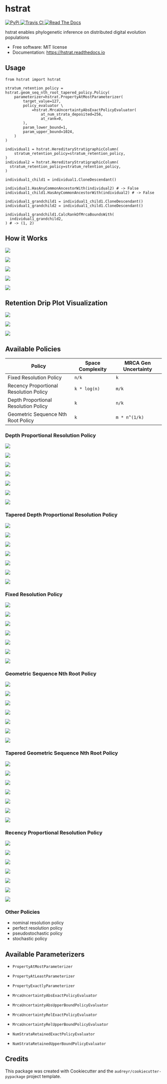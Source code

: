 # hstrat

[
  ![PyPi](https://img.shields.io/pypi/v/hstrat.svg)
](https://pypi.python.org/pypi/hstrat)
[
  ![Travis CI](https://img.shields.io/travis/mmore500/hstrat.svg)
](https://travis-ci.com/mmore500/hstrat)
[
  ![Read The Docs](https://readthedocs.org/projects/hstrat/badge/?version=latest)
](https://hstrat.readthedocs.io/en/latest/?badge=latest)

hstrat enables phylogenetic inference on distributed digital evolution populations

* Free software: MIT license
* Documentation: <https://hstrat.readthedocs.io>

## Usage

```python3
from hstrat import hstrat

stratum_retention_policy = hstrat.geom_seq_nth_root_tapered_policy.Policy(
    parameterizer=hstrat.PropertyAtMostParameterizer(
        target_value=127,
        policy_evaluator \
            =hstrat.MrcaUncertaintyAbsExactPolicyEvaluator(
                at_num_strata_deposited=256,
                at_rank=0,
        ),
        param_lower_bound=1,
        param_upper_bound=1024,
    )
)

individual1 = hstrat.HereditaryStratigraphicColumn(
    stratum_retention_policy=stratum_retention_policy,
)
individual2 = hstrat.HereditaryStratigraphicColumn(
  stratum_retention_policy=stratum_retention_policy,
)

individual1_child1 = individual1.CloneDescendant()

individual1.HasAnyCommonAncestorWith(individual2) # -> False
individual1_child1.HasAnyCommonAncestorWith(individual2) # -> False

individual1_grandchild1 = individual1_child1.CloneDescendant()
individual1_grandchild2 = individual1_child1.CloneDescendant()

individual1_grandchild1.CalcRankOfMrcaBoundsWith(
  individual1_grandchild2,
) # -> (1, 2)
```


## How it Works

![](docs/assets/bitstring_inference.png)

![](docs/assets/stratigraph_inference.png)

![](docs/assets/pruning.png)

![](docs/assets/pruning_intensity.png)

![](docs/assets/pruning_distribution.png)

## Retention Drip Plot Visualization

![](docs/assets/a=stratum_retention_dripplot+extant_history=False+extinct_history=False+extinct_placeholders=True+num_generations=256+policy=tapered-depth-proportional-resolution-stratum-retention-policy-resolution-4+ext=.gif)

![](docs/assets/a=stratum_retention_dripplot+extant_history=True+extinct_history=False+extinct_placeholders=True+num_generations=256+policy=tapered-depth-proportional-resolution-stratum-retention-policy-resolution-4+ext=.gif)

![](docs/assets/a=stratum_retention_dripplot+extant_history=True+extinct_history=True+extinct_placeholders=False+num_generations=256+policy=tapered-depth-proportional-resolution-stratum-retention-policy-resolution-4+ext=.gif)

## Available Policies

| Policy                                 | Space Complexity | MRCA Gen Uncertainty |
|----------------------------------------|------------------|----------------------|
| Fixed Resolution Policy                | `n/k`            | `k`                  |
| Recency Proportional Resolution Policy | `k * log(n)`     | `m/k`                |
| Depth Proportional Resolution Policy   | `k`              | `n/k`                |
| Geometric Sequence Nth Root Policy     | `k`              | `m * n^(1/k)`        |

### Depth Proportional Resolution Policy

![](docs/assets/a=policy_panel_plot+num_generations=256+policy=depth-proportional-resolution-stratum-retention-policy-resolution-2+ext=.gif)

![](docs/assets/a=policy_panel_plot+num_generations=256+policy=depth-proportional-resolution-stratum-retention-policy-resolution-8+ext=.gif)

![](docs/assets/num_generations=256+policy=depth-proportional-resolution-stratum-retention-policy-resolution-2+viz=stratum-retention-dripplot+ext=.png)

![](docs/assets/num_generations=256+policy=depth-proportional-resolution-stratum-retention-policy-resolution-8+viz=stratum-retention-dripplot+ext=.png)

![](docs/assets/num_generations=256+policy=depth-proportional-resolution-stratum-retention-policy-resolution-8+viz=strata-retained-num-lineplot+ext=.png)

![](docs/assets/num_generations=256+policy=depth-proportional-resolution-stratum-retention-policy-resolution-8+viz=mrca-uncertainty-absolute-barplot+ext=.png)

![](docs/assets/num_generations=256+policy=depth-proportional-resolution-stratum-retention-policy-resolution-8+viz=mrca-uncertainty-relative-barplot+ext=.png)

### Tapered Depth Proportional Resolution Policy

![](docs/assets/a=policy_panel_plot+num_generations=256+policy=tapered-depth-proportional-resolution-stratum-retention-policy-resolution-1+ext=.gif)

![](docs/assets/a=policy_panel_plot+num_generations=256+policy=tapered-depth-proportional-resolution-stratum-retention-policy-resolution-7+ext=.gif)

![](docs/assets/num_generations=256+policy=tapered-depth-proportional-resolution-stratum-retention-policy-resolution-1+viz=stratum-retention-dripplot+ext=.png)

![](docs/assets/num_generations=256+policy=tapered-depth-proportional-resolution-stratum-retention-policy-resolution-7+viz=stratum-retention-dripplot+ext=.png)

![](docs/assets/num_generations=256+policy=tapered-depth-proportional-resolution-stratum-retention-policy-resolution-7+viz=strata-retained-num-lineplot+ext=.png)

![](docs/assets/num_generations=256+policy=tapered-depth-proportional-resolution-stratum-retention-policy-resolution-7+viz=mrca-uncertainty-absolute-barplot+ext=.png)

![](docs/assets/num_generations=256+policy=tapered-depth-proportional-resolution-stratum-retention-policy-resolution-7+viz=mrca-uncertainty-relative-barplot+ext=.png)


### Fixed Resolution Policy

![](docs/assets/a=policy_panel_plot+num_generations=256+policy=fixed-resolution-stratum-retention-policy-resolution-128+ext=.gif)

![](docs/assets/a=policy_panel_plot+num_generations=256+policy=fixed-resolution-stratum-retention-policy-resolution-32+ext=.gif)

![](docs/assets/num_generations=256+policy=fixed-resolution-stratum-retention-policy-resolution-128+viz=stratum-retention-dripplot+ext=.png)

![](docs/assets/num_generations=256+policy=fixed-resolution-stratum-retention-policy-resolution-32+viz=stratum-retention-dripplot+ext=.png)

![](docs/assets/num_generations=256+policy=fixed-resolution-stratum-retention-policy-resolution-32+viz=strata-retained-num-lineplot+ext=.png)

![](docs/assets/num_generations=256+policy=fixed-resolution-stratum-retention-policy-resolution-32+viz=mrca-uncertainty-absolute-barplot+ext=.png)

![](docs/assets/num_generations=256+policy=fixed-resolution-stratum-retention-policy-resolution-32+viz=mrca-uncertainty-relative-barplot+ext=.png)

### Geometric Sequence Nth Root Policy

![](docs/assets/a=policy_panel_plot+num_generations=256+policy=nth-root-geometric-sequence-stratum-retention-policy-degree-6-interspersal-2+ext=.gif)

![](docs/assets/a=policy_panel_plot+num_generations=256+policy=nth-root-geometric-sequence-stratum-retention-policy-degree-1024-interspersal-2+ext=.gif)

![](docs/assets/num_generations=256+policy=nth-root-geometric-sequence-stratum-retention-policy-degree-6-interspersal-2+viz=stratum-retention-dripplot+ext=.png)

![](docs/assets/num_generations=256+policy=nth-root-geometric-sequence-stratum-retention-policy-degree-1024-interspersal-2+viz=stratum-retention-dripplot+ext=.png)

![](docs/assets/num_generations=256+policy=nth-root-geometric-sequence-stratum-retention-policy-degree-1024-interspersal-2+viz=strata-retained-num-lineplot+ext=.png)

![](docs/assets/num_generations=256+policy=nth-root-geometric-sequence-stratum-retention-policy-degree-1024-interspersal-2+viz=mrca-uncertainty-absolute-barplot+ext=.png)

![](docs/assets/num_generations=256+policy=nth-root-geometric-sequence-stratum-retention-policy-degree-1024-interspersal-2+viz=mrca-uncertainty-relative-barplot+ext=.png)

### Tapered Geometric Sequence Nth Root Policy

![](docs/assets/a=policy_panel_plot+num_generations=256+policy=tapered-nth-root-geometric-sequence-stratum-retention-policy-degree-1-interspersal-2+ext=.gif)

![](docs/assets/a=policy_panel_plot+num_generations=256+policy=tapered-nth-root-geometric-sequence-stratum-retention-policy-degree-4-interspersal-2+ext=.gif)

![](docs/assets/num_generations=256+policy=tapered-nth-root-geometric-sequence-stratum-retention-policy-degree-1-interspersal-2+viz=stratum-retention-dripplot+ext=.png)

![](docs/assets/num_generations=256+policy=tapered-nth-root-geometric-sequence-stratum-retention-policy-degree-4-interspersal-2+viz=stratum-retention-dripplot+ext=.png)

![](docs/assets/num_generations=256+policy=tapered-nth-root-geometric-sequence-stratum-retention-policy-degree-4-interspersal-2+viz=strata-retained-num-lineplot+ext=.png)

![](docs/assets/num_generations=256+policy=tapered-nth-root-geometric-sequence-stratum-retention-policy-degree-4-interspersal-2+viz=mrca-uncertainty-absolute-barplot+ext=.png)

![](docs/assets/num_generations=256+policy=tapered-nth-root-geometric-sequence-stratum-retention-policy-degree-4-interspersal-2+viz=mrca-uncertainty-relative-barplot+ext=.png)

### Recency Proportional Resolution Policy


![](docs/assets/a=policy_panel_plot+num_generations=256+policy=recency-proportional-resolution-stratum-retention-policy-resolution-0+ext=.gif)

![](docs/assets/a=policy_panel_plot+num_generations=256+policy=recency-proportional-resolution-stratum-retention-policy-resolution-6+ext=.gif)

![](docs/assets/num_generations=256+policy=recency-proportional-resolution-stratum-retention-policy-resolution-0+viz=stratum-retention-dripplot+ext=.png)

![](docs/assets/num_generations=256+policy=recency-proportional-resolution-stratum-retention-policy-resolution-6+viz=stratum-retention-dripplot+ext=.png)

![](docs/assets/num_generations=256+policy=recency-proportional-resolution-stratum-retention-policy-resolution-6+viz=strata-retained-num-lineplot+ext=.png)

![](docs/assets/num_generations=256+policy=recency-proportional-resolution-stratum-retention-policy-resolution-6+viz=mrca-uncertainty-absolute-barplot+ext=.png)

![](docs/assets/num_generations=256+policy=recency-proportional-resolution-stratum-retention-policy-resolution-6+viz=mrca-uncertainty-relative-barplot+ext=.png)

### Other Policies

* nominal resolution policy
* perfect resolution policy
* pseudostochastic policy
* stochastic policy

## Available Parameterizers

* `PropertyAtMostParameterizer`
* `PropertyAtLeastParameterizer`
* `PropertyExactlyParameterizer`


* `MrcaUncertaintyAbsExactPolicyEvaluator`
* `MrcaUncertaintyAbsUpperBoundPolicyEvaluator`
* `MrcaUncertaintyRelExactPolicyEvaluator`
* `MrcaUncertaintyRelUpperBoundPolicyEvaluator`
* `NumStrataRetainedExactPolicyEvaluator`
* `NumStrataRetainedUpperBoundPolicyEvaluator`

## Credits

This package was created with Cookiecutter and the `audreyr/cookiecutter-pypackage` project template.
